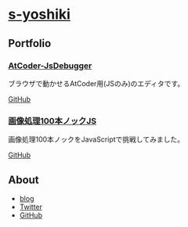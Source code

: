 # [s-yoshiki](https://s-yoshiki.github.io)

## Portfolio

### [AtCoder-JsDebugger](https://s-yoshiki.github.io/AtCoder-JsDebugger/#/)

ブラウザで動かせるAtCoder用(JSのみ)のエディタです。

[GitHub](https://github.com/s-yoshiki/AtCoder-JsDebugger)


### [画像処理100本ノックJS](https://s-yoshiki.github.io/Gasyori100knockJS/#/)

画像処理100本ノックをJavaScriptで挑戦してみました。

[GitHub](https://github.com/s-yoshiki/Gasyori100knockJS)


## About

- [blog](https://tech-blog.s-yoshiki.com)
- [Twitter](https://twitter.com/s_yoshiki_dev)
- [GitHub](https://github.com/s-yoshiki)
